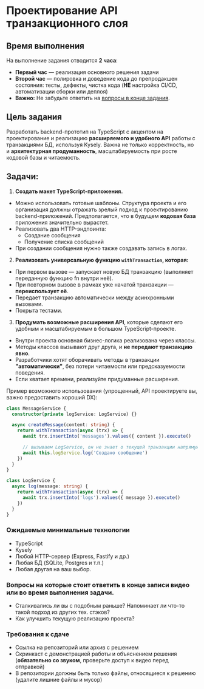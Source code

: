 # Проектирование API транзакционного слоя

## Время выполнения

На выполнение задания отводится **2 часа**:
- **Первый час** — реализация основного решения задачи
- **Второй час** — полировка и доведение кода до препродакшен состояния: тесты, дефекты, чистка кода (**НЕ** настройка CI/CD, автоматизации сборки или деплоя)
- **Важно:** Не забудьте ответить на [вопросы в конце задания](#вопросы-на-которые-стоит-ответить-в-конце-записи-видео-или-во-время-выполнения-задачи).

## Цель задания

Разработать backend-прототип на TypeScript с акцентом на проектирование и реализацию **расширяемого и удобного API** работы с транзакциями БД, используя Kysely. Важна не только корректность, но и **архитектурная продуманность**, масштабируемость при росте кодовой базы и читаемость.

## Задачи:

1. **Создать макет TypeScript-приложения.**
- Можно использовать готовые шаблоны. Структура проекта и его организация должны отражать зрелый подход к проектированию backend-приложений. Предполагается, что в будущем **кодовая база** приложения значительно вырастет.
- Реализовать два HTTP-эндпоинта:
    - Создание сообщения
    - Получение списка сообщений
- При создании сообщения нужно также создавать запись в логах.

2. **Реализовать универсальную функцию `withTransaction`, которая:**
- При первом вызове — запускает новую БД транзакцию (выполняет переданную функцию fn внутри неё).
- При повторном вызове в рамках уже начатой транзакции — **переиспользует её**.
- Передает транзакцию автоматически между асинхронными вызовами.
- Покрыта тестами.

3. **Продумать возможные расширения API**, которые сделают его удобным и масштабируемым в большом TypeScript-проекте.
- Внутри проекта основная бизнес-логика реализована через классы.
- Методы классов вызывают друг друга, и **не передают транзакцию явно**.
- Разработчики хотят оборачивать методы в транзакции **"автоматически"**, без потери читаемости или предсказуемости поведения.
- Если хватает времени, реализуйте придуманные расширения.

Пример возможного использования (упрощенный, API проектируете вы, важно предоставить хороший DX):
```typescript
class MessageService {
  constructor(private logService: LogService) {}

  async createMessage(content: string) {
    return withTransaction(async (trx) => {
      await trx.insertInto('messages').values({ content }).execute()

      // вызываем LogService, он не знает о текущей транзакции напрямую
      await this.logService.log('Создано сообщение')
    })
  }
}

class LogService {
  async log(message: string) {
    return withTransaction(async (trx) => {
      await trx.insertInto('logs').values({ message }).execute()
    })
  }
}
```

### Ожидаемые минимальные технологии

- TypeScript
- Kysely
- Любой HTTP-сервер (Express, Fastify и др.)
- Любая БД (SQLite, Postgres и т.п.)
- Любая другая на ваш выбор.

### Вопросы на которые стоит ответить в конце записи видео или во время выполнения задачи.

- Сталкивались ли вы с подобным раньше? Напоминает ли что-то такой подход из других тех. стэков?
- Как улучшить текущую реализацию проекта?

### Требования к сдаче

- Ссылка на репозиторий или архив с решением
- Скринкаст с демонстрацией работы и объяснением решения (**обязательно со звуком**, проверьте доступ к видео перед отправкой)
- В репозитории должны быть только файлы, относящиеся к решению (удалите лишние файлы и мусор)